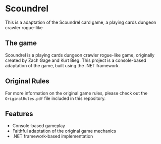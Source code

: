 # Scoundrel

This is a adaptation of the Scoundrel card game, a playing cards dungeon crawler rogue-like

## The game

Scoundrel is a playing cards dungeon crawler rogue-like game, originally created by Zach Gage and Kurt Bieg. This project is a console-based adaptation of the game, built using the .NET framework.

## Original Rules

For more information on the original game rules, please check out the `OriginalRules.pdf` file included in this repository.

## Features

- Console-based gameplay
- Faithful adaptation of the original game mechanics
- .NET framework-based implementation
